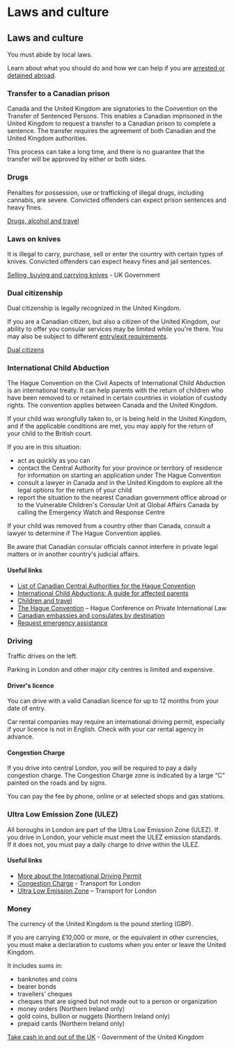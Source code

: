 # Laws and culture

## Laws and culture

You must abide by local laws.

Learn about what you should do and how we can help if you are [arrested or detained abroad](http://travel.gc.ca/assistance/emergency-info/arrest-detention).

### Transfer to a Canadian prison

Canada and the United Kingdom are signatories to the Convention on the Transfer of Sentenced Persons. This enables a Canadian imprisoned in the United Kingdom to request a transfer to a Canadian prison to complete a sentence. The transfer requires the agreement of both Canadian and the United Kingdom authorities.

This process can take a long time, and there is no guarantee that the transfer will be approved by either or both sides.

### Drugs

Penalties for possession, use or trafficking of illegal drugs, including cannabis, are severe. Convicted offenders can expect prison sentences and heavy fines.

[Drugs, alcohol and travel](https://travel.gc.ca/travelling/health-safety/drugs)

### Laws on knives

It is illegal to carry, purchase, sell or enter the country with certain types of knives. Convicted offenders can expect heavy fines and jail sentences.

[Selling, buying and carrying knives](https://www.gov.uk/buying-carrying-knives) - UK Government

### Dual citizenship

Dual citizenship is legally recognized in the United Kingdom.

If you are a Canadian citizen, but also a citizen of the United Kingdom, our ability to offer you consular services may be limited while you're there. You may also be subject to different [entry/exit requirements](#entryexit).

[Dual citizens](http://travel.gc.ca/travelling/documents/dual-citizenship)

### International Child Abduction

The Hague Convention on the Civil Aspects of International Child Abduction is an international treaty. It can help parents with the return of children who have been removed to or retained in certain countries in violation of custody rights. The convention applies between Canada and the United Kingdom.

If your child was wrongfully taken to, or is being held in the United Kingdom, and if the applicable conditions are met, you may apply for the return of your child to the British court.

If you are in this situation:

* act as quickly as you can
* contact the Central Authority for your province or territory of residence for information on starting an application under The Hague Convention
* consult a lawyer in Canada and in the United Kingdom to explore all the legal options for the return of your child
* report the situation to the nearest Canadian government office abroad or to the Vulnerable Children's Consular Unit at Global Affairs Canada by calling the Emergency Watch and Response Centre

If your child was removed from a country other than Canada, consult a lawyer to determine if The Hague Convention applies.

Be aware that Canadian consular officials cannot interfere in private legal matters or in another country's judicial affairs.

#### Useful links

* [List of Canadian Central Authorities for the Hague Convention](https://www.hcch.net/en/states/authorities/details3/?aid=75)
* [International Child Abductions: A guide for affected parents](https://travel.gc.ca/travelling/publications/international-child-abductions)
* [Children and travel](https://travel.gc.ca/travelling/children)
* [The Hague Convention](https://www.hcch.net/en/instruments/conventions/full-text/?cid=24) – Hague Conference on Private International Law
* [Canadian embassies and consulates by destination](https://travel.gc.ca/assistance/embassies-consulates)
* [Request emergency assistance](https://travel.gc.ca/assistance/emergency-assistance?_ga)

### Driving

Traffic drives on the left.

Parking in London and other major city centres is limited and expensive.

#### Driver's licence

You can drive with a valid Canadian licence for up to 12 months from your date of entry.

Car rental companies may require an international driving permit, especially if your licence is not in English. Check with your car rental agency in advance.

#### Congestion Charge

If you drive into central London, you will be required to pay a daily congestion charge. The Congestion Charge zone is indicated by a large “C” painted on the roads and by signs.

You can pay the fee by phone, online or at selected shops and gas stations.

### Ultra Low Emission Zone (ULEZ)

All boroughs in London are part of the Ultra Low Emission Zone (ULEZ). If you drive in London, your vehicle must meet the ULEZ emission standards. If it does not, you must pay a daily charge to drive within the ULEZ.

#### Useful links

* [More about the International Driving Permit](https://travel.gc.ca/travelling/documents/international-driving-permit)
* [Congestion Charge](http://www.tfl.gov.uk/roadusers/congestioncharging/default.aspx) - Transport for London
* [Ultra Low Emission Zone](https://tfl.gov.uk/modes/driving/ultra-low-emission-zone?intcmp=26434) – Transport for London

### Money

The currency of the United Kingdom is the pound sterling (GBP).

If you are carrying £10,000 or more, or the equivalent in other currencies, you must make a declaration to customs when you enter or leave the United Kingdom.

It includes sums in:

* banknotes and coins
* bearer bonds
* travellers’ cheques
* cheques that are signed but not made out to a person or organization
* money orders (Northern Ireland only)
* gold coins, bullion or nuggets (Northern Ireland only)
* prepaid cards (Northern Ireland only)

[Take cash in and out of the UK](https://www.gov.uk/bringing-cash-into-uk) - Government of the United Kingdom